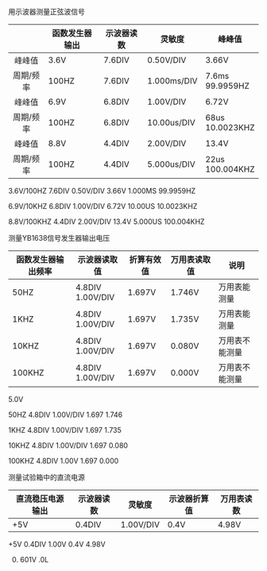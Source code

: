 用示波器测量正弦波信号

|           | 函数发生器输出 | 示波器读数 | 灵敏度      | 峰峰值               |
| :-------: | -------------- | ---------- | ----------- | -------------------- |
|  峰峰值   | 3.6V           | 7.6DIV     | 0.50V/DIV   | 3.66V                |
| 周期/频率 | 100HZ          | 7.6DIV     | 1.000ms/DIV | 7.6ms<br />99.9959HZ |
|  峰峰值   | 6.9V           | 6.8DIV     | 1.00V/DIV   | 6.72V                |
| 周期/频率 | 100HZ          | 6.8DIV     | 10.00us/DIV | 68us<br />10.0023KHZ |
|  峰峰值   | 8.8V           | 4.4DIV     | 2.00V/DIV   | 13.4V                |
| 周期/频率 | 100HZ          | 4.4DIV     | 5.000us/DIV | 22us<br />100.004KHZ |

3.6V/100HZ	7.6DIV	0.50V/DIV	3.66V	1.000MS	99.9959HZ

6.9V/10KHZ	6.8DIV	1.00V/DIV	6.72V	10.00US	10.0023KHZ

8.8V/100KHZ	4.4DIV	2.00V/DIV	13.4V	5.000US	100.004KHZ



测量YB1638信号发生器输出电压

| 函数发生器输出频率 | 示波器读取值          | 折算有效值 | 万用表读取值 | 说明           |
| ------------------ | --------------------- | ---------- | ------------ | -------------- |
| 50HZ               | 4.8DIV<br />1.00V/DIV | 1.697V     | 1.746V       | 万用表能测量   |
| 1KHZ               | 4.8DIV<br />1.00V/DIV | 1.697V     | 1.735V       | 万用表能测量   |
| 10KHZ              | 4.8DIV<br />1.00V/DIV | 1.697V     | 0.080V       | 万用表不能测量 |
| 100KHZ             | 4.8DIV<br />1.00V/DIV | 1.697V     | 0.000V       | 万用表不能测量 |

5.0V

50HZ	4.8DIV	1.00V/DIV	1.697	1.746

1KHZ	4.8DIV	1.00V/DIV	1.697	1.735

10KHZ	4.8DIV	1.00V/DIV	1.697	0.080

100KHZ	4.8DIV	1.00V	1.697	0.000



测量试验箱中的直流电源

| 直流稳压电源输出 | 示波器读数 | 灵敏度    | 示波器折算值 | 万用表读数 |
| ---------------- | ---------- | --------- | ------------ | ---------- |
| +5V              | 0.4DIV     | 1.00V/DIV | 0.4V         | 4.98V      |

+5V	0.4DIV	1.00V	0.4V	4.98V



0. 601V	.0L

